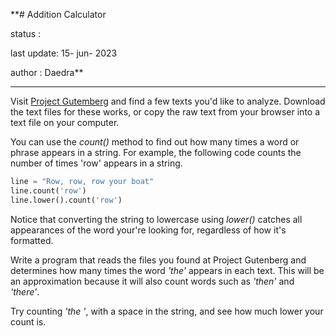 **# Addition Calculator

status : 

last update: 15- jun- 2023

author : Daedra**
<hr/>

Visit [Project Gutemberg](https://www.gutenberg.org/) and find a few texts you'd like to analyze. 
Download the text files for these works, or copy the raw text from your browser into
a text file on your computer.

You can use the _count()_ method to find out how many times a word or phrase appears in a string. 
For example, the following code counts the number of times 'row' appears in a string.

```python 
line = "Row, row, row your boat"
line.count('row')
line.lower().count('row')
```

Notice that converting the string to lowercase using _lower()_ catches all appearances of the word your're
looking for, regardless of how it's formatted. 

Write a program that reads the files you found at Project Gutenberg and determines how many times
the word _'the'_ appears in each text. This will be
an approximation because it will also count words such as _'then'_ and _'there'_.

Try counting  _'the '_, with a space in the string, and see how much lower your count is. 
